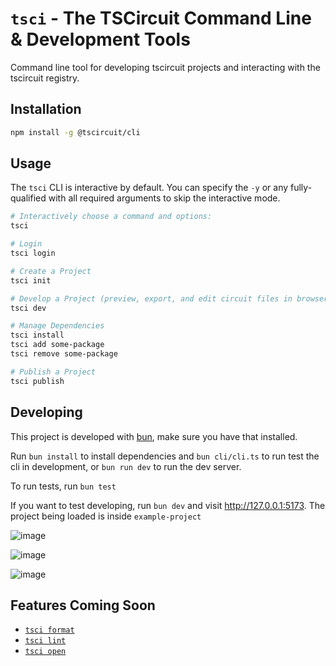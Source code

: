 # `tsci` - The TSCircuit Command Line & Development Tools

Command line tool for developing tscircuit projects and interacting with the
tscircuit registry.

## Installation

```bash
npm install -g @tscircuit/cli
```

## Usage

The `tsci` CLI is interactive by default. You can specify the `-y` or any fully-
qualified with all required arguments to skip the interactive mode.

```bash
# Interactively choose a command and options:
tsci

# Login
tsci login

# Create a Project
tsci init

# Develop a Project (preview, export, and edit circuit files in browser)
tsci dev

# Manage Dependencies
tsci install
tsci add some-package
tsci remove some-package

# Publish a Project
tsci publish
```

## Developing

This project is developed with [bun](https://bun.sh/), make sure you have
that installed.

Run `bun install` to install dependencies and `bun cli/cli.ts` to run test the cli in development, or `bun run dev` to run the dev server.

To run tests, run `bun test`

If you want to test developing, run `bun dev` and visit http://127.0.0.1:5173. The project being
loaded is inside `example-project`

![image](https://github.com/tscircuit/cli/assets/1910070/cabb180d-a64f-4fe5-a6af-26f990af39b3)

![image](https://github.com/tscircuit/cli/assets/1910070/9350c52c-4263-4ba2-b06b-61130b1aab3b)

![image](https://github.com/tscircuit/cli/assets/1910070/d6facd4d-0887-4871-8aa1-e525c519c50d)

## Features Coming Soon

- [`tsci format`](https://github.com/tscircuit/cli/issues/1)
- [`tsci lint`](https://github.com/tscircuit/cli/issues/2)
- [`tsci open`](https://github.com/tscircuit/cli/issues/4)
